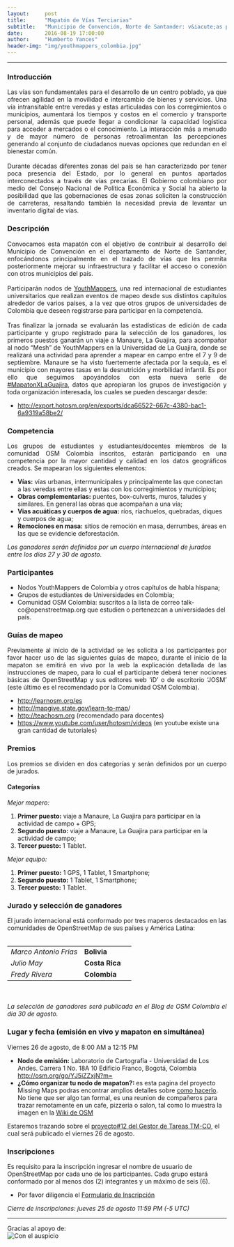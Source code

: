 ```yaml
---
layout:     post
title:      "Mapatón de Vías Terciarias"
subtitle:   "Municipio de Convención, Norte de Santander: v&iacute;as para el desarrollo"
date:       2016-08-19 17:00:00
author:     "Humberto Yances"
header-img: "img/youthmappers_colombia.jpg"
---
```


- - -

<h3>Introducción</h3>
<p align="justify">Las vías son fundamentales para el desarrollo de un centro poblado, ya que ofrecen agilidad en la movilidad e intercambio de bienes y servicios.  Una vía intransitable entre veredas y estas articuladas con los corregimientos o municipios, aumentará los tiempos y costos en el comercio y transporte personal, además que puede llegar a condicionar la capacidad logística para acceder a mercados o el conocimiento.  La interacción más a menudo y de mayor número de personas retroalimentan las percepciones generando al conjunto de ciudadanos nuevas opciones que redundan en el bienestar común.
<br><br>
Durante décadas diferentes zonas del país se han caracterizado por tener poca presencia del Estado, por lo general en puntos apartados interconectados a través de vías precarias.  El Gobierno colombiano por medio del Consejo Nacional de Política Económica y Social ha abierto la posibilidad que las gobernaciones de esas zonas soliciten la construcción de carreteras, resaltando también la necesidad previa de levantar un inventario digital de vías.</p>

<h3>Descripción</h3>
<p align="justify">Convocamos esta mapatón con el objetivo de contribuir al desarrollo del Municipio de Convención en el departamento de Norte de Santander, enfocándonos principalmente en el trazado de vías que les permita posteriormente mejorar su infraestructura y facilitar el acceso o conexión con otros municipios del país.
<br><br>
Participarán nodos de <a href="http://youthmappers.org/" target="_blank">YouthMappers</a>, una red internacional de estudiantes universitarios que realizan eventos de mapeo desde sus distintos capítulos alrededor de varios países, a la vez que otros grupos de universidades de Colombia que deseen registrarse para participar en la competencia.
<br><br>
Tras finalizar la jornada se evaluarán las estadísticas de edición de cada participante y grupo registrado para la selección de los ganadores, los primeros puestos ganarán un viaje a Manaure, La Guajira, para acompañar al nodo “Mesh” de YouthMappers en la Universidad de La Guajira, donde se realizará una actividad para aprender a mapear en campo entre el 7 y 9 de septiembre.  Manaure se ha visto fuertemente afectada por la sequía, es el municipio con mayores tasas en la desnutrición y morbilidad infantil.  Es por ello que seguimos apoyándolos con esta nueva serie de <a href="https://twitter.com/hashtag/mapatonxguajira" target="_blank">#MapatonXLaGuajira</a>, datos que apropiaran los grupos de investigación y toda organización interesada, los cuales se pueden descargar desde:</p>
<ul>
<li>
<a href="http://export.hotosm.org/en/exports/dca66522-667c-4380-bac1-6a9319a58be2/" target="_blank">http://export.hotosm.org/en/exports/dca66522-667c-4380-bac1-6a9319a58be2/</a>
</li>
</ul>

<h3>Competencia</h3>
<p align="justify">Los grupos de estudiantes y estudiantes/docentes miembros de la comunidad OSM Colombia inscritos, estarán participando en una competencia por la mayor cantidad y calidad en los datos geográficos creados.  Se mapearan los siguientes elementos:

<ul>
<li><strong>Vías:</strong> vías urbanas, intermunicipales y principalmente las que conectan a las veredas entre ellas y estas con los corregimientos y municipios;</li>
<li><strong>Obras complementarias:</strong> puentes, box-culverts, muros, taludes y similares.  En general las obras que acompañan a una vía;</li>
<li><strong>Vias acuáticas y cuerpos de agua:</strong> ríos, riachuelos, quebradas, diques y cuerpos de agua;</li>
<li><strong>Remociones en masa:</strong> sitios de remoción en masa, derrumbes, áreas en las que se evidencie deforestación.</li>
</ul>

<em>Los ganadores serán definidos por un cuerpo internacional de jurados entre los días 27 y 30 de agosto.</em>

<h3>Participantes</h3>
<ul>
<li>Nodos YouthMappers de Colombia y otros capítulos de habla hispana;</li>
<li>Grupos de estudiantes de Universidades en Colombia;</li>
<li>Comunidad OSM Colombia: suscritos a la lista de correo talk-co@openstreetmap.org que estudien o pertenezcan a universidades del país.</li>
</ul>

<h3>Guías de mapeo</h3>
<p align="justify">Previamente al inicio de la actividad se les solicita a los participantes por favor hacer uso de las siguientes guías de mapeo, durante el inicio de la mapaton se emitirá en vivo por la web la explicación detallada de las instrucciones de mapeo, para lo cual el participante deberá tener nociones básicas de OpenStreetMap y sus editores web ‘iD’ o de escritorio ‘JOSM’ (este último es el recomendado por la Comunidad OSM Colombia).

<ul>
<li><a href="http://learnosm.org/es" target="_blank">http://learnosm.org/es</a></li>
<li><a href="http://mapgive.state.gov/learn-to-map" target="_blank">http://mapgive.state.gov/learn-to-map</a>/</li>
<li><a href="http://teachosm.org" target="_blank">http://teachosm.org</a> (recomendado para docentes) </li>
<li><a href="https://www.youtube.com/user/hotosm/videos" target="_blank">https://www.youtube.com/user/hotosm/videos</a> (en youtube existe una gran cantidad de tutoriales)</li>
</ul>

<h3>Premios</h3>
<p align="justify">Los premios se dividen en dos categorías y serán definidos por un cuerpo de jurados.</p>
<h4><strong>Categor&iacute;as</strong></h4>
<em>Mejor mapero:</em>
<ol>
<li><strong>Primer puesto:</strong> viaje a Manaure, La Guajira para participar en la actividad de campo + GPS;</li>
<li><strong>Segundo puesto:</strong> viaje a Manaure, La Guajira para participar en la actividad de campo;</li>
<li><strong>Tercer puesto:</strong> 1 Tablet.</li>
</ol>
<em>Mejor equipo:</em>
<ol>
<li><strong>Primer puesto:</strong> 1 GPS, 1 Tablet, 1 Smartphone;</li>
<li><strong>Segundo puesto:</strong> 1 Tablet, 1 Smartphone;</li>
<li><strong>Tercer puesto:</strong> 1 Tablet.</li>
</ol>
<h3>Jurado y selección de ganadores</h3>
<p align="justify">El jurado internacional está conformado por tres maperos destacados en las comunidades de OpenStreetMap de sus países y América Latina:
<br><br>
<table>
<tr>
<td><em>Marco Antonio Frias</em></td>
<td><strong>Bolivia</strong></td>
<td></td>
</tr>
<tr>
<td><em>Julio May</em></td>
<td><strong>Costa Rica</strong></td>
<td></td>
</tr>
<tr>
<td><em>Fredy Rivera</em></td>
<td><strong>Colombia</strong></td>
<td></td>
</tr>
</table> 
<br><br>
<em>La selección de ganadores será publicada en el Blog de OSM Colombia el dia 30 de agosto.</em>

<h3>Lugar y fecha (emisión en vivo y mapaton en simultánea)</h3>
Viernes 26 de agosto, de 8:00 AM a 12:15 PM
<ul>
<li><strong>Nodo de emisión:</strong> Laboratorio de Cartografía - Universidad de Los Andes. Carrera 1 No. 18A 10 Edificio Franco, Bogotá, Colombia <a href="http://osm.org/go/YJ5iZZxjN?m=" target="_blank">http://osm.org/go/YJ5iZZxjN?m=</a> </li>
<li><strong>¿Cómo organizar tu nodo de mapaton?: </strong> es esta pagina del proyecto Missing Maps podras encontrar amplios detalles sobre <a href="http://www.missingmaps.org/es/organizar/" target="_blank">como hacerlo</a>.  No tiene que ser algo tan formal, es una reunion de compañeros para trazar remotamente en un cafe, pizzeria o salon, tal como lo muestra la imagen en la <a href="http://wiki.openstreetmap.org/wiki/ES:Mapathon" target="_blank">Wiki de OSM</a> </li>
</ul>

Estaremos trazando sobre el <a href="http://tareas.openstreetmap.co/project/12" target="_blank">proyecto#12 del Gestor de Tareas TM-CO</a>, el cual será publicado el viernes 26 de agosto.


<h3>Inscripciones</h3>
Es requisito para la inscripción ingresar el nombre de usuario de OpenStreetMap por cada uno de los participantes.  Cada grupo estará conformado por al menos dos (2) integrantes y un máximo de seis (6).


<ul><li>Por favor diligencia el <a href="https://goo.gl/forms/LzRPEZABW2MvAAzh1" target="_blank">Formulario de Inscripción</a></li></ul>


<em>Cierre de inscripciones: jueves 25 de agosto 11:59 PM (-5 UTC)</em>

- - -
Gracias al apoyo de:
<br>
<img src="{{ site.baseurl }}/img/auspicio.jpg" alt="Con el auspicio">
